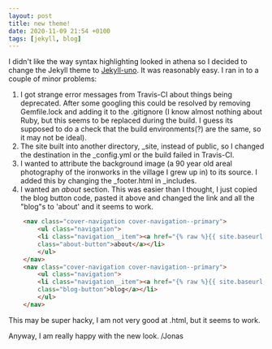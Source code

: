 ```yaml
---
layout: post
title: new theme!
date: 2020-11-09 21:54 +0100
tags: [jekyll, blog]
---
```

I didn't like the way syntax highlighting looked in athena so I decided to change the Jekyll theme to
[Jekyll-uno](https://github.com/joshgerdes/jekyll-uno). It was reasonably easy. I ran in to a couple of minor problems:
1. I got strange error messages from Travis-CI about things being deprecated. After some googling this could be resolved by
removing Gemfile.lock and adding it to the .gitignore  (I know almost nothing about Ruby, but this seems to be replaced
during the build. I guess its supposed to do a check that the build environments(?) are the same, so it may not be ideal).
2. The site built into another directory, _site, instead of public, so I changed the destination in the _config.yml or the build
 failed in Travis-CI.
3. I wanted to attribute the background image (a 90 year old areal photography of the ironworks in the village I grew up in) to its source.
I added this by changing the _footer.html in _includes.
4. I wanted an *about* section. This was easier than I thought, I just copied the blog button code, pasted it above and changed the
link and all the "blog"s to 'about' and it seems to work.
```html
	<nav class="cover-navigation cover-navigation--primary">
		<ul class="navigation">
		<li class="navigation__item"><a href="{% raw %}{{ site.baseurl }}{% endraw %}/about" title="link to about"
    	class="about-button">about</a></li>
    	</ul>
	</nav>
	<nav class="cover-navigation cover-navigation--primary">
		<ul class="navigation">
		<li class="navigation__item"><a href="{% raw %}{{ site.baseurl }}{% endraw %}/#blog" title="link to blog"
		class="blog-button">blog</a></li>
		</ul>
	</nav>
```
This may be super hacky, I am not very good at .html, but it seems to work.

Anyway, I am really happy with the new look.
/Jonas